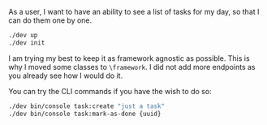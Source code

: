 As a user, I want to have an ability to see a list of tasks for my day, so that I can do them one by one.

```bash
./dev up
./dev init
```

I am trying my best to keep it as framework agnostic as possible. This is why I moved some classes to `\framework`.
I did not add more endpoints as you already see how I would do it.


You can try the CLI commands if you have the wish to do so:

```bash
./dev bin/console task:create "just a task"
./dev bin/console task:mark-as-done {uuid} 
```
